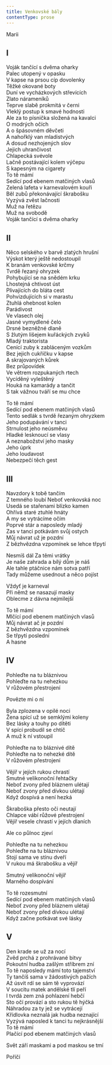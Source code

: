 ```yaml
---
title: Venkovské bály
contentType: prose
---
```


<section>

Marii

## I

Voják tančící s dvěma oharky  
Palec utopený v opasku  
V kapse na prsou cíp dovolenky  
Těžké okované boty  
Duní ve vycházkových střevících  
Zlato nárameníků  
Teprve slabě prokmitá v černi  
Vleklý postup k smavé hodnosti  
Ale za to písnička složená na kavalci  
O modrých očích  
A o špásovném děvčeti  
A nahořklý van mladistvých  
A dosud nezhojených slov  
Jejich uhrančivost  
Chlapecká svévole  
Lačně postávající kolem výčepu  
S kapesným na cigarety  
To tě mámí  
Sedící pod ebenem matčiných vlasů  
Zelená lafeta v karnevalovém kouři  
Běl zubů překonávající škrabošku  
Vyzývá zvěst lačnosti  
Muž na řetězu  
Muž na svobodě  
Voják tančící s dvěma oharky

## II

Něco selského v barvě zlatých hrušní  
Výskot který ještě nedostoupil  
K branám venkovské krčmy  
Tvrdě řezaný ohryzek  
Pohybující se na snědém krku  
Lhostejná chtivost úst  
Plivajících do bláta cest  
Pohvizdujících si v marastu  
Ztuhlá ohebnost kolen  
Parádivost  
Ve vlasech olej  
Jasné vymydlené čelo  
Drsné bezněžné dlaně  
S žlutým lišejem kuřáckých zvyků  
Mladý traktorista  
Cenící zuby k zabláceným vozkům  
Bez jejich cukříčku v kapse  
A skrajovaných kůrek  
Bez průpovídek  
Ve větrem rozpukaných rtech  
Vycíděný vyleštěný  
Houká na kamarády a tančit  
S tak vážnou tváří se mu chce

To tě mámí  
Sedící pod ebenem matčiných vlasů  
Tento sedlák s tvrdě řezaným ohryzkem  
Jeho podupávání v tanci  
Strnulost jeho neúsměvu  
Hladké lesknoucí se vlasy  
A neznabožství jeho masky  
Jeho úprk  
Jeho loudavost  
Nebezpečí těch gest

## III

Navzdory k tobě tančím  
Z temného loubí Neboť venkovská noc  
Usedá se stařenami blízko kamen  
Ohřívá staré ztuhlé hnáty  
A my se vytrácíme očím  
Poprvé stár a naposledy mladý  
Zas v tanci potkávám svůj ostych  
Můj návrat už je pozdní  
Z bězhvězdna vzpomínek se lehce třpytí

Nesmíš dál Za těmi vrátky  
Je naše zahrada a bílý dům je náš  
Ale tahle ptáčnice nám sotva patří  
Tady můžeme usednout a něco pojíst

Vždyť je karneval  
Při němž se nasazují masky  
Oblecme z dávna nejmilejší

To tě mámí  
Mlčící pod ebenem matčiných vlasů  
Můj návrat ač je pozdní  
Z bězhvězdna vzpomínek  
Se třpytí poslední  
A hasne

## IV

Pohleďte na tu bláznivou  
Pohleďte na tu nehezkou  
V růžovém přestrojení

Povězte mi o ní

Byla zplozena v opilé noci  
Žena spící už se semklými koleny  
Bez lásky a touhy po dítěti  
V spící probudil se chtíč  
A muž k ní vstoupil

Pohleďte na to bláznivé dítě  
Pohleďte na to nehezké dítě  
V růžovém přestrojení

Vějíř v jejích rukou chrastí  
Smutné velikonoční řehtačky  
Neboť zvony před bláznem ulétají  
Neboť zvony před dívkou ulétají  
Když dospívá a není hezká

Škraboška přesto oči neutají  
Chlapce vábí růžové přestrojení  
Vějíř vesele chrastí v jejích dlaních

Ale co půlnoc zjeví

Pohleďte na tu nehezkou  
Pohleďte na tu bláznivou  
Stojí sama ve stínu dveří  
V rukou má škrabošku a vějíř

Smutný velikonoční vějíř  
Marného dospívání

To tě rozesmutní  
Sedící pod ebenem matčiných vlasů  
Neboť zvony před bláznem ulétají  
Neboť zvony před dívkou ulétají  
Když začne potkávat své lásky

## V

Den krade se už za nocí  
Zvěd prchá z prohrávané bitvy  
Pokoutní hudba zašlým stříbrem zní  
To tě naposledy mámí toto tajemství  
Ty tančíš sama v žádostivých pažích  
Až úsvit rdí se sám tě vyprovází  
V soucitu matek andělské tlí peří  
I tvrdá zem zná pohlazení hebčí  
Sto očí provází a sto rukou tě hýčká  
Náhradou za ty jež se vytrácejí  
Křídlovka neznalá jak hudba neznající  
Vyzývá naposled k tanci tu nejkrásnější  
To tě mámí  
Plačící pod ebenem matčiných vlasů

Svět září maskami a pod maskou se tmí

Poříčí

</section>
